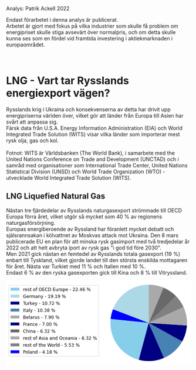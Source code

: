 Analys: Patrik Ackell 2022

Endast förarbetet i denna analys är publicerat.
<br>
Arbetet är gjort med fokus på vilka industrier som skulle få problem om energipriset skulle stiga avsevärt över normalpris, och om detta skulle kunna ses som en fördel vid framtida investering i aktiekmarknaden i europaområdet.
<br>
<br>
<br>
# LNG - Vart tar Rysslands energiexport vägen?
Rysslands krig i Ukraina och konsekvenserna av detta har drivit upp energipriserna världen över, vilket gör att länder från Europa till Asien har svårt att anpassa sig.
<br>
Färsk data från U.S.A. Energy Information Administration (EIA) och World Integrated Trade Solution (WITS) visar vilka länder som importerar mest rysk olja, gas och kol.
<br>
<br>
Fotnot: WITS är Världsbanken (The World Bank), i samarbete med the United Nations Conference on Trade and Development (UNCTAD) och i samråd med organisationer som International Trade Center, United Nations Statistical Division (UNSD) och World Trade Organization (WTO) - utvecklade World Integrated Trade Solution (WITS).
<br>
## LNG Liquefied Natural Gas
Nästan tre fjärdedelar av Rysslands naturgasexport strömmade till OECD Europa förra året, vilket utgör så mycket som 40 % av regionens naturgasförsörjning.
<br>
Europas energiberoende av Ryssland har föranlett mycket debatt och själsrannsakan i kölvattnet av Moskvas attack mot Ukraina. Den 8 mars publicerade EU en plan för att minska rysk gasimport med två tredjedelar år 2022 och att helt avbryta iport av rysk gas "i god tid före 2030".
<br>
Men 2021 gick nästan en femtedel av Rysslands totala gasexport (19 %) enbart till Tyskland, vilket gjorde landet till den största enskilda mottagaren för året. Nästa var Turkiet med 11 % och Italien med 10 %.
<br>
Endast 6 % av den ryska gasexporten gick till Kina och 8 % till Vitryssland.

![Piechart LNG](https://raw.githubusercontent.com/IoT-Dude/blogg_mtrl/main/piechart_rysk_LNG.png)
